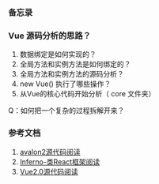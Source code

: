 ### 备忘录

### Vue 源码分析的思路？
1. 数据绑定是如何实现的？
2. 全局方法和实例方法是如何绑定的？
3. 全局方法和实例方法的源码分析？
4. new Vue() 执行了哪些操作？
5. 从Vue的核心代码开始分析（ core 文件夹）

Q：如何把一个复杂的过程拆解开来？

### 参考文档
1. [avalon2源代码阅读](https://www.kancloud.cn/zmwtp/avalon2/136856)
2. [Inferno-类React框架阅读](https://www.kancloud.cn/zmwtp/inferno)
3. [Vue2.0源代码阅读](https://www.kancloud.cn/zmwtp/vue2/148822)

